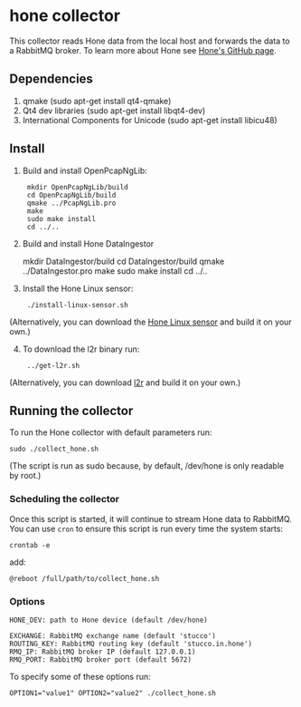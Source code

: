 # hone collector
This collector reads Hone data from the local host and forwards the data to a RabbitMQ broker. To learn more about Hone see [Hone's GitHub page](https://github.com/HoneProject/Linux-Sensor/wiki).

## Dependencies
1. qmake (sudo apt-get install qt4-qmake)
2. Qt4 dev libraries (sudo apt-get install libqt4-dev)
3. International Components for Unicode (sudo apt-get install libicu48) 

## Install
1. Build and install OpenPcapNgLib:

        mkdir OpenPcapNgLib/build
        cd OpenPcapNgLib/build
        qmake ../PcapNgLib.pro
        make
        sudo make install
        cd ../..

2. Build and install Hone DataIngestor

	mkdir DataIngestor/build
        cd DataIngestor/build
        qmake ../DataIngestor.pro
	make
        sudo make install
        cd ../..

3. Install the Hone Linux sensor:

        ./install-linux-sensor.sh

(Alternatively, you can download the [Hone Linux sensor](https://github.com/HoneProject/Linux-Sensor) and build it on your own.)

4. To download the l2r binary run:

        ../get-l2r.sh

(Alternatively, you can download [l2r](https://github.com/ornl-sava/l2r) and build it on your own.)

## Running the collector
To run the Hone collector with default parameters run:

    sudo ./collect_hone.sh

(The script is run as sudo because, by default, /dev/hone is only readable by root.)

### Scheduling the collector
Once this script is started, it will continue to stream Hone data to RabbitMQ. You can use `cron` to ensure this script is run every time the system starts:

    crontab -e

add:

    @reboot /full/path/to/collect_hone.sh

### Options
    HONE_DEV: path to Hone device (default /dev/hone)
    
    EXCHANGE: RabbitMQ exchange name (default 'stucco')
    ROUTING_KEY: RabbitMQ routing key (default 'stucco.in.hone')
    RMQ_IP: RabbitMQ broker IP (default 127.0.0.1)
    RMQ_PORT: RabbitMQ broker port (default 5672)

To specify some of these options run:

    OPTION1="value1" OPTION2="value2" ./collect_hone.sh

